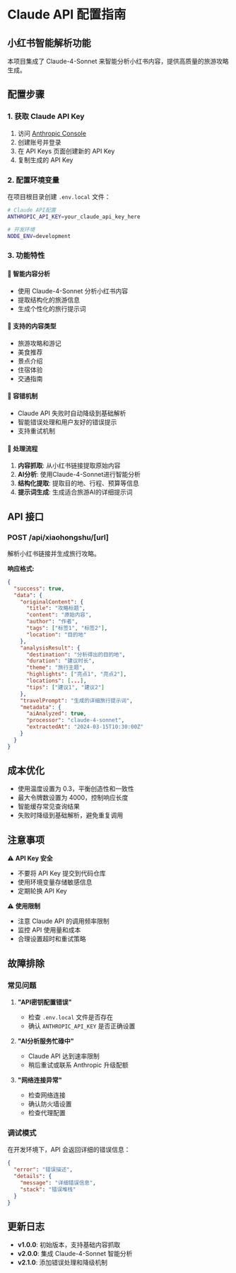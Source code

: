 # Claude API 配置指南

## 小红书智能解析功能

本项目集成了 Claude-4-Sonnet 来智能分析小红书内容，提供高质量的旅游攻略生成。

## 配置步骤

### 1. 获取 Claude API Key

1. 访问 [Anthropic Console](https://console.anthropic.com/)
2. 创建账号并登录
3. 在 API Keys 页面创建新的 API Key
4. 复制生成的 API Key

### 2. 配置环境变量

在项目根目录创建 `.env.local` 文件：

```bash
# Claude API配置
ANTHROPIC_API_KEY=your_claude_api_key_here

# 开发环境
NODE_ENV=development
```

### 3. 功能特性

#### 🤖 智能内容分析
- 使用 Claude-4-Sonnet 分析小红书内容
- 提取结构化的旅游信息
- 生成个性化的旅行提示词

#### 📝 支持的内容类型
- 旅游攻略和游记
- 美食推荐
- 景点介绍
- 住宿体验
- 交通指南

#### 🔄 容错机制
- Claude API 失败时自动降级到基础解析
- 智能错误处理和用户友好的错误提示
- 支持重试机制

#### 🚀 处理流程

1. **内容抓取**: 从小红书链接提取原始内容
2. **AI分析**: 使用Claude-4-Sonnet进行智能分析
3. **结构化提取**: 提取目的地、行程、预算等信息
4. **提示词生成**: 生成适合旅游AI的详细提示词

## API 接口

### POST /api/xiaohongshu/[url]

解析小红书链接并生成旅行攻略。

**响应格式:**
```json
{
  "success": true,
  "data": {
    "originalContent": {
      "title": "攻略标题",
      "content": "原始内容",
      "author": "作者",
      "tags": ["标签1", "标签2"],
      "location": "目的地"
    },
    "analysisResult": {
      "destination": "分析得出的目的地",
      "duration": "建议时长",
      "theme": "旅行主题",
      "highlights": ["亮点1", "亮点2"],
      "locations": [...],
      "tips": ["建议1", "建议2"]
    },
    "travelPrompt": "生成的详细旅行提示词",
    "metadata": {
      "aiAnalyzed": true,
      "processor": "claude-4-sonnet",
      "extractedAt": "2024-03-15T10:30:00Z"
    }
  }
}
```

## 成本优化

- 使用温度设置为 0.3，平衡创造性和一致性
- 最大令牌数设置为 4000，控制响应长度
- 智能缓存常见查询结果
- 失败时降级到基础解析，避免重复调用

## 注意事项

⚠️ **API Key 安全**
- 不要将 API Key 提交到代码仓库
- 使用环境变量存储敏感信息
- 定期轮换 API Key

⚠️ **使用限制**
- 注意 Claude API 的调用频率限制
- 监控 API 使用量和成本
- 合理设置超时和重试策略

## 故障排除

### 常见问题

1. **"API密钥配置错误"**
   - 检查 `.env.local` 文件是否存在
   - 确认 `ANTHROPIC_API_KEY` 是否正确设置

2. **"AI分析服务忙碌中"**
   - Claude API 达到速率限制
   - 稍后重试或联系 Anthropic 升级配额

3. **"网络连接异常"**
   - 检查网络连接
   - 确认防火墙设置
   - 检查代理配置

### 调试模式

在开发环境下，API 会返回详细的错误信息：

```json
{
  "error": "错误描述",
  "details": {
    "message": "详细错误信息",
    "stack": "错误堆栈"
  }
}
```

## 更新日志

- **v1.0.0**: 初始版本，支持基础内容抓取
- **v2.0.0**: 集成 Claude-4-Sonnet 智能分析
- **v2.1.0**: 添加错误处理和降级机制
